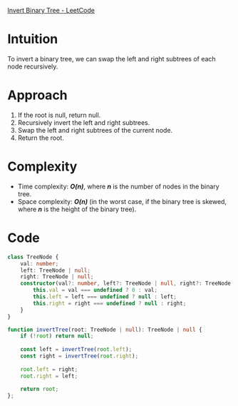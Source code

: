 [Invert Binary Tree - LeetCode](https://leetcode.com/problems/invert-binary-tree/description/)

# Intuition
To invert a binary tree, we can swap the left and right subtrees of each node recursively.

# Approach
1. If the root is null, return null.
2. Recursively invert the left and right subtrees.
3. Swap the left and right subtrees of the current node.
4. Return the root.

# Complexity
- Time complexity: ***O(n)***, where ***n*** is the number of nodes in the binary tree.
- Space complexity: ***O(n)*** (in the worst case, if the binary tree is skewed, where ***n*** is the height of the binary tree).

# Code
```typescript
class TreeNode {
    val: number;
    left: TreeNode | null;
    right: TreeNode | null;
    constructor(val?: number, left?: TreeNode | null, right?: TreeNode | null) {
        this.val = val === undefined ? 0 : val;
        this.left = left === undefined ? null : left;
        this.right = right === undefined ? null : right;
    }
}

function invertTree(root: TreeNode | null): TreeNode | null {
    if (!root) return null;
    
    const left = invertTree(root.left);
    const right = invertTree(root.right);
    
    root.left = right;
    root.right = left;
    
    return root;
};
```